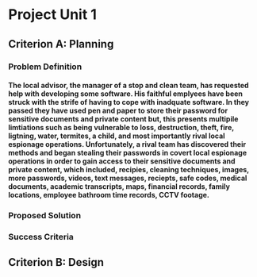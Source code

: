 # Project Unit 1

## Criterion A: Planning

### Problem Definition

#### The local advisor, the manager of a stop and clean team, has requested help with developing some software. His faithful emplyees have been struck with the strife of having to cope with inadquate software. In they passed they have used pen and paper to store their password for sensitive documents and private content but, this presents multipile limtiations such as being vulnerable to loss, destruction, theft, fire, ligtning, water, termites, a child, and most importantly rival local espionage operations. Unfortunately, a rival team has discovered their methods and began stealing their passwords in covert local espionage operations in order to gain access to their sensitive documents and private content, which included, recipies, cleaning techniques, images, more passwords, videos, text messages, reciepts, safe codes, medical documents, academic transcripts, maps, financial records, family locations, employee bathroom time records, CCTV footage.

### Proposed Solution

### Success Criteria

## Criterion B: Design
